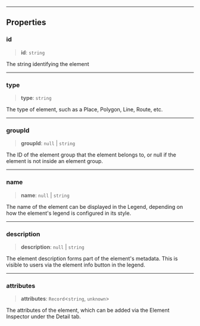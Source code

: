***

## Properties

### id

> **id**: `string`

The string identifying the element

***

### type

> **type**: `string`

The type of element, such as a Place, Polygon, Line, Route, etc.

***

### groupId

> **groupId**: `null` | `string`

The ID of the element group that the element belongs to, or null
if the element is not inside an element group.

***

### name

> **name**: `null` | `string`

The name of the element can be displayed in the Legend, depending
on how the element's legend is configured in its style.

***

### description

> **description**: `null` | `string`

The element description forms part of the element's metadata. This is visible
to users via the element info button in the legend.

***

### attributes

> **attributes**: `Record`\<`string`, `unknown`>

The attributes of the element, which can be added via the Element Inspector
under the Detail tab.
